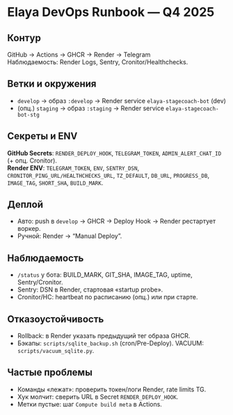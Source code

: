 # Elaya DevOps Runbook — Q4 2025

## Контур
GitHub → Actions → GHCR → Render → Telegram  
Наблюдаемость: Render Logs, Sentry, Cronitor/Healthchecks.

## Ветки и окружения
- `develop` → образ `:develop` → Render service `elaya-stagecoach-bot` (dev)
- (опц.) `staging` → образ `:staging` → Render service `elaya-stagecoach-bot-stg`

## Секреты и ENV
**GitHub Secrets**: `RENDER_DEPLOY_HOOK`, `TELEGRAM_TOKEN`, `ADMIN_ALERT_CHAT_ID` (+ опц. Cronitor).  
**Render ENV**: `TELEGRAM_TOKEN`, `ENV`, `SENTRY_DSN`, `CRONITOR_PING_URL/HEALTHCHECKS_URL`, `TZ_DEFAULT`,
`DB_URL`, `PROGRESS_DB`, `IMAGE_TAG`, `SHORT_SHA`, `BUILD_MARK`.

## Деплой
- Авто: push в `develop` → GHCR → Deploy Hook → Render рестартует воркер.
- Ручной: Render → “Manual Deploy”.

## Наблюдаемость
- `/status` у бота: BUILD_MARK, GIT_SHA, IMAGE_TAG, uptime, Sentry/Cronitor.
- Sentry: DSN в Render, стартовая «startup probe».
- Cronitor/HC: heartbeat по расписанию (опц.) или при старте.

## Отказоустойчивость
- Rollback: в Render указать предыдущий тег образа GHCR.
- Бэкапы: `scripts/sqlite_backup.sh` (cron/Pre-Deploy). VACUUM: `scripts/vacuum_sqlite.py`.

## Частые проблемы
- Команды «лежат»: проверить токен/логи Render, rate limits TG.
- Хук молчит: сверить URL в Secret `RENDER_DEPLOY_HOOK`.
- Метки пустые: шаг `Compute build meta` в Actions.
